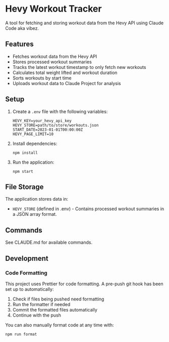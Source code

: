 # Hevy Workout Tracker

A tool for fetching and storing workout data from the Hevy API using Claude Code aka vibez.

## Features

- Fetches workout data from the Hevy API
- Stores processed workout summaries
- Tracks the latest workout timestamp to only fetch new workouts
- Calculates total weight lifted and workout duration
- Sorts workouts by start time
- Uploads workout data to Claude Project for analysis

## Setup

1. Create a `.env` file with the following variables:

   ```
   HEVY_KEY=your_hevy_api_key
   HEVY_STORE=path/to/store/workouts.json
   START_DATE=2023-01-01T00:00:00Z
   HEVY_PAGE_LIMIT=10
   ```

2. Install dependencies:

   ```
   npm install
   ```

3. Run the application:
   ```
   npm start
   ```

## File Storage

The application stores data in:

- `HEVY_STORE` (defined in .env) - Contains processed workout summaries in a JSON array format.

## Commands

See CLAUDE.md for available commands.

## Development

### Code Formatting

This project uses Prettier for code formatting. A pre-push git hook has been set up to automatically:

1. Check if files being pushed need formatting
2. Run the formatter if needed
3. Commit the formatted files automatically
4. Continue with the push

You can also manually format code at any time with:

```
npm run format
```
